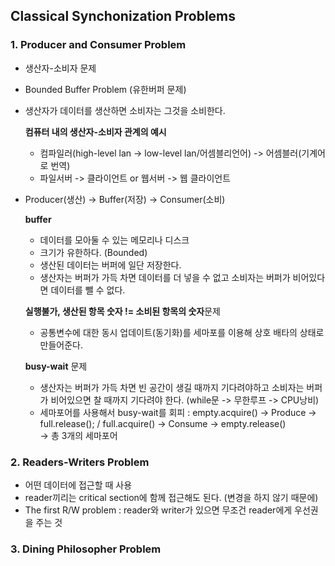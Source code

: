## Classical Synchonization Problems

### 1. Producer and Consumer Problem

- 생산자-소비자 문제
- Bounded Buffer Problem (유한버퍼 문제)
- 생산자가 데이터를 생산하면 소비자는 그것을 소비한다.

  **컴퓨터 내의 생산자-소비자 관계의 예시**

  - 컴파일러(high-level lan -> low-level lan/어셈블리언어) -> 어셈블러(기계어로 번역)
  - 파일서버 -> 클라이언트 or 웹서버 -> 웹 클라이언트

- Producer(생산) -> Buffer(저장) -> Consumer(소비)

  **buffer**

  - 데이터를 모아둘 수 있는 메모리나 디스크
  - 크기가 유한하다. (Bounded)
  - 생산된 데이터는 버퍼에 일단 저장한다.
  - 생산자는 버퍼가 가득 차면 데이터를 더 넣을 수 없고 소비자는 버퍼가 비어있다면 데이터를 뺄 수 없다.

  **실행불가, 생산된 항목 숫자 != 소비된 항목의 숫자**문제

  - 공통변수에 대한 동시 업데이트(동기화)를 세마포를 이용해 상호 배타의 상태로 만들어준다.

  **busy-wait** 문제

  - 생산자는 버퍼가 가득 차면 빈 공간이 생길 때까지 기다려야하고 소비자는 버퍼가 비어있으면 찰 때까지 기다려야 한다. (while문 -> 무한루프 -> CPU낭비)
  - 세마포어를 사용해서 busy-wait를 회피 : empty.acquire() -> Produce -> full.release(); / full.acquire() -> Consume -> empty.release()  
    -> 총 3개의 세마포어

### 2. Readers-Writers Problem

- 어떤 데이터에 접근할 때 사용
- reader끼리는 critical section에 함께 접근해도 된다. (변경을 하지 않기 때문에)
- The first R/W problem : reader와 writer가 있으면 무조건 reader에게 우선권을 주는 것

### 3. Dining Philosopher Problem
